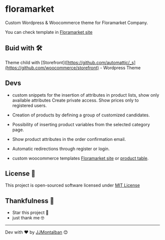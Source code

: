 # floramarket
Custom Wordpress & Woocommerce theme for Floramarket Company.

You can check template in [Floramarket site](https://floramarket.es)


## Buid with 🛠️

Theme child with [Storefront]([https://github.com/automattic/_s](https://github.com/woocommerce/storefront) - Wordpress Theme

## Devs

* custom snippets for the insertion of attributes in product lists, show only available attributes Create private access. Show prices only to registered users.
* Creation of products by defining a group of customized candidates.
* Possibility of inserting product variables from the selected category page.

* Show product attributes in the order confirmation email.

* Automatic redirections through register or login.

* custom woocommerce templates [Floramarket site]([https://floramarket.es](https://github.com/jjmontalban/floramarket-theme/blob/master/woocommerce/taxonomy-product-cat.php)) or [product table](https://github.com/jjmontalban/floramarket-theme/blob/master/product-table.php).

## License 📄

This project is open-sourced software licensed under [MIT License](https://opensource.org/licenses/MIT)


## Thankfulness 🎁

* Star this project 📢 
* just thank me 🤓



---
Dev with ❤️ by [JJMontalban](https://jjmontalban.github.io) 😊
